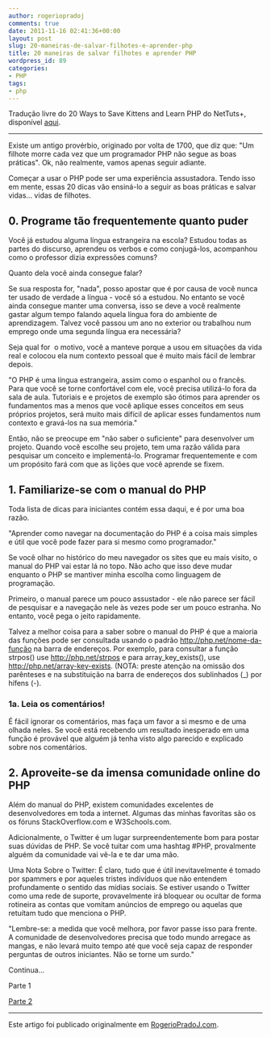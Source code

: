 ```yaml
---
author: rogeriopradoj
comments: true
date: 2011-11-16 02:41:36+00:00
layout: post
slug: 20-maneiras-de-salvar-filhotes-e-aprender-php
title: 20 maneiras de salvar filhotes e aprender PHP
wordpress_id: 89
categories:
- PHP
tags:
- php
---
```


Tradução livre do 20 Ways to Save Kittens and Learn PHP do NetTuts+, disponível [aqui](http://net.tutsplus.com/tutorials/php/20-ways-to-save-kittens-and-learn-php/).

---

Existe um antigo provérbio, originado por volta de 1700, que diz que: "Um filhote morre cada vez que um programador PHP não segue as boas práticas". Ok, não realmente, vamos apenas seguir adiante.

Começar a usar o PHP pode ser uma experiência assustadora. Tendo isso em mente, essas 20 dicas vão ensiná-lo a seguir as boas práticas e salvar vidas... vidas de filhotes.


## 0. Programe tão frequentemente quanto puder


Você já estudou alguma língua estrangeira na escola? Estudou todas as partes do discurso, aprendeu os verbos e como conjugá-los, acompanhou como o professor dizia expressões comuns?

Quanto dela você ainda consegue falar?

Se sua resposta for, "nada", posso apostar que é por causa de você nunca ter usado de verdade a língua - você só a estudou. No entanto se você ainda consegue manter uma conversa, isso se deve a você realmente gastar algum tempo falando aquela língua fora do ambiente de aprendizagem. Talvez você passou um ano no exterior ou trabalhou num emprego onde uma segunda língua era necessária?

Seja qual for  o motivo, você a manteve porque a usou em situações da vida real e colocou ela num contexto pessoal que é muito mais fácil de lembrar depois.

"O PHP é uma língua estrangeira, assim como o espanhol ou o francês. Para que você se torne confortável com ele, você precisa utilizá-lo fora da sala de aula. Tutoriais e e projetos de exemplo são ótimos para aprender os fundamentos mas a menos que você aplique esses conceitos em seus próprios projetos, será muito mais difícil de aplicar esses fundamentos num contexto e gravá-los na sua memória."

Então, não se preocupe em "não saber o suficiente" para desenvolver um projeto. Quando você escolhe seu projeto, tem uma razão válida para pesquisar um conceito e implementá-lo. Programar frequentemente e com um propósito fará com que as lições que você aprende se fixem.


## 1. Familiarize-se com o manual do PHP


Toda lista de dicas para iniciantes contém essa daqui, e é por uma boa razão.

"Aprender como navegar na documentação do PHP é a coisa mais simples e útil que você pode fazer para si mesmo como programador."

Se você olhar no histórico do meu navegador os sites que eu mais visito, o manual do PHP vai estar lá no topo. Não acho que isso deve mudar enquanto o PHP se mantiver minha escolha como linguagem de programação.

Primeiro, o manual parece um pouco assustador - ele não parece ser fácil de pesquisar e a navegação nele às vezes pode ser um pouco estranha. No entanto, você pega o jeito rapidamente.

Talvez a melhor coisa para a saber sobre o manual do PHP é que a maioria das funções pode ser consultada usando o padrão http://php.net/nome-da-função na barra de endereços. Por exemplo, para consultar a função strpos() use http://php.net/strpos e para array_key_exists(), use http://php.net/array-key-exists. (NOTA: preste atenção na omissão dos parênteses e na substituição na barra de endereços dos sublinhados (_) por hífens (-).


### 1a. Leia os comentários!


É fácil ignorar os comentários, mas faça um favor a si mesmo e de uma olhada neles. Se você está recebendo um resultado inesperado em uma função é provável que alguém já tenha visto algo parecido e explicado sobre nos comentários.


## 2. Aproveite-se da imensa comunidade online do PHP


Além do manual do PHP, existem comunidades excelentes de desenvolvedores em toda a internet. Algumas das minhas favoritas são os os fóruns StackOverflow.com e W3Schools.com.

Adicionalmente, o Twitter é um lugar surpreendentemente bom para postar suas dúvidas de PHP. Se você tuitar com uma hashtag #PHP, provalmente alguém da comunidade vai vê-la e te dar uma mão.

Uma Nota Sobre o Twitter: É claro, tudo que é útil inevitavelmente é tomado por spammers e por aqueles tristes indivíduos que não entendem profundamente o sentido das mídias sociais. Se estiver usando o Twitter como uma rede de suporte, provavelmente irá bloquear ou ocultar de forma rotineira as contas que vomitam anúncios de emprego ou aquelas que retuítam tudo que menciona o PHP.

"Lembre-se: a medida que você melhora, por favor passe isso para frente. A comunidade de desenvolvedores precisa que todo mundo arregace as mangas, e não levará muito tempo até que você seja capaz de responder perguntas de outros iniciantes. Não se torne um surdo."

Continua...

Parte 1

[Parte 2](http://rogeriopradoj.com/2011/11/20/20-maneiras-de-salvar-filhotes-e-aprender-php-parte-2/)



---

Este artigo foi publicado originalmente em [RogerioPradoJ.com](http://rogeriopradoj.com).
